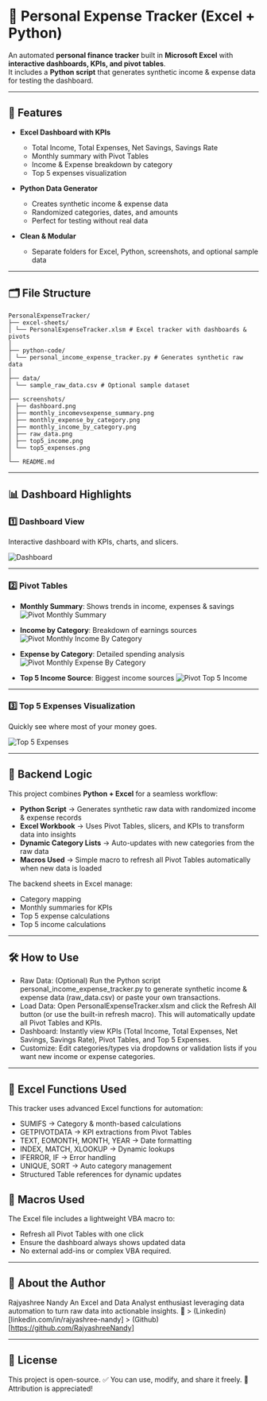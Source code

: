# 🏦 Personal Expense Tracker (Excel + Python)

An automated **personal finance tracker** built in **Microsoft Excel** with **interactive dashboards, KPIs, and pivot tables**.  
It includes a **Python script** that generates synthetic income & expense data for testing the dashboard.  

---

## 🚀 Features

- **Excel Dashboard with KPIs**
  - Total Income, Total Expenses, Net Savings, Savings Rate  
  - Monthly summary with Pivot Tables  
  - Income & Expense breakdown by category  
  - Top 5 expenses visualization  

- **Python Data Generator**
  - Creates synthetic income & expense data  
  - Randomized categories, dates, and amounts  
  - Perfect for testing without real data  

- **Clean & Modular**
  - Separate folders for Excel, Python, screenshots, and optional sample data  

---

## 🗂️ File Structure
```
PersonalExpenseTracker/
├── excel-sheets/
│ └── PersonalExpenseTracker.xlsm # Excel tracker with dashboards & pivots
│
├── python-code/
│ └── personal_income_expense_tracker.py # Generates synthetic raw data
│
├── data/
│ └── sample_raw_data.csv # Optional sample dataset
│
├── screenshots/
│ ├── dashboard.png
│ ├── monthly_incomevsexpense_summary.png
│ ├── monthly_expense_by_category.png
│ ├── monthly_income_by_category.png
│ ├── raw_data.png
│ ├── top5_income.png
│ └── top5_expenses.png
│
└── README.md
```

---

## 📊 Dashboard Highlights

### 1️⃣ Dashboard View  
Interactive dashboard with KPIs, charts, and slicers.  

![Dashboard](screenshots/dashboard.png)

---

### 2️⃣ Pivot Tables  
- **Monthly Summary**: Shows trends in income, expenses & savings  
![Pivot Monthly Summary](screenshots/monthly_incomevsexpense_summary.png)

- **Income by Category**: Breakdown of earnings sources  
![Pivot Monthly Income By Category](screenshots/monthly_income_by_category.png)

- **Expense by Category**: Detailed spending analysis  
![Pivot Monthly Expense By Category](screenshots/monthly_expense_by_category.png)

-  **Top 5 Income Source**: Biggest income sources 
![Pivot Top 5 Income](screenshots/top5_income.png)


---

### 3️⃣ Top 5 Expenses Visualization  
Quickly see where most of your money goes.  

![Top 5 Expenses](screenshots/top5_expenses.png)

---

## 🧠 Backend Logic
This project combines **Python + Excel** for a seamless workflow:  

- **Python Script** → Generates synthetic raw data with randomized income & expense records  
- **Excel Workbook** → Uses Pivot Tables, slicers, and KPIs to transform data into insights  
- **Dynamic Category Lists** → Auto-updates with new categories from the raw data  
- **Macros Used** → Simple macro to refresh all Pivot Tables automatically when new data is loaded  

The backend sheets in Excel manage:  
- Category mapping  
- Monthly summaries for KPIs  
- Top 5 expense calculations
- Top 5 income calculations 

---

## 🛠️ How to Use
- Raw Data: (Optional) Run the Python script personal_income_expense_tracker.py to generate synthetic income & expense data (raw_data.csv) or paste your own transactions.
- Load Data: Open PersonalExpenseTracker.xlsm and click the Refresh All button (or use the built-in refresh macro). This will automatically update all Pivot Tables and KPIs.
- Dashboard: Instantly view KPIs (Total Income, Total Expenses, Net Savings, Savings Rate), Pivot Tables, and Top 5 Expenses.
- Customize: Edit categories/types via dropdowns or validation lists if you want new income or expense categories.

---

## 🧩 Excel Functions Used
This tracker uses advanced Excel functions for automation:
- SUMIFS → Category & month-based calculations
- GETPIVOTDATA → KPI extractions from Pivot Tables
- TEXT, EOMONTH, MONTH, YEAR → Date formatting
- INDEX, MATCH, XLOOKUP → Dynamic lookups
- IFERROR, IF → Error handling
- UNIQUE, SORT → Auto category management
- Structured Table references for dynamic updates

## 🔄 Macros Used
The Excel file includes a lightweight VBA macro to:
- Refresh all Pivot Tables with one click
- Ensure the dashboard always shows updated data
- No external add-ins or complex VBA required.

---

## 👤 About the Author
Rajyashree Nandy
An Excel and Data Analyst enthusiast leveraging data automation to turn raw data into actionable insights.
🔗 > (Linkedin)[linkedin.com/in/rajyashree-nandy]
    > (Github)[https://github.com/RajyashreeNandy]
    
---

## 📜 License
This project is open-source.
✅ You can use, modify, and share it freely.
🙌 Attribution is appreciated!





